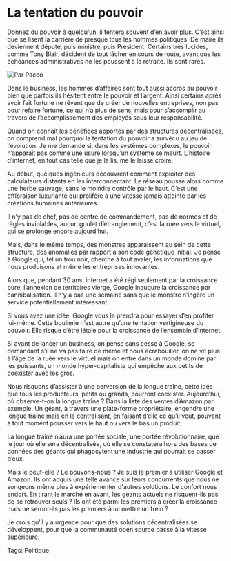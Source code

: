 # La tentation du pouvoir

Donnez du pouvoir à quelqu’un, il tentera souvent d’en avoir plus. C’est ainsi que se lisent la carrière de presque tous les hommes politiques. De maire ils deviennent député, puis ministre, puis Président. Certains très lucides, comme Tony Blair, décident de tout lâcher en cours de route, avant que les échéances administratives ne les poussent à la retraite. Ils sont rares.

![Par Pacco](http://blog.tcrouzet.comhttps://tcrouzet.com/images_tc/20070819pacco.jpg)

Dans le business, les hommes d’affaires sont tout aussi accros au pouvoir bien que parfois ils hésitent entre le pouvoir et l’argent. Ainsi certains après avoir fait fortune ne rêvent que de créer de nouvelles entreprises, non pas pour refaire fortune, ce qui n’a plus de sens, mais pour s’accomplir au travers de l’accomplissement des employés sous leur responsabilité.

Quand on connaît les bénéfices apportés par des structures décentralisées, on comprend mal pourquoi la tentation du pouvoir a survécu au jeu de l’évolution. Je me demande si, dans les systèmes complexes, le pouvoir n’apparaît pas comme une usure lorsqu’un système se meurt. L’histoire d’internet, en tout cas telle que je la lis, me le laisse croire.

Au début, quelques ingénieurs découvrent comment exploiter des calculateurs distants en les interconnectant. Le réseau pousse alors comme une herbe sauvage, sans le moindre contrôle par le haut. C’est une effloraison luxuriante qui prolifère à une vitesse jamais atteinte par les créations humaines antérieures.

Il n’y pas de chef, pas de centre de commandement, pas de normes et de règles inviolables, aucun goulet d’étranglement, c’est la ruée vers le virtuel, qui se prolonge encore aujourd’hui.

Mais, dans le même temps, des monstres apparaissent au sein de cette structure, des anomalies par rapport à son code génétique initial. Je pense à Google qui, tel un trou noir, cherche à tout avaler, les informations que nous produisons et même les entreprises innovantes.

Alors que, pendant 30 ans, internet a été régi seulement par la croissance pure, l’annexion de territoires vierge, Google inaugure la croissance par cannibalisation. Il n’y a pas une semaine sans que le monstre n’ingère un service potentiellement intéressant.

Si vous avez une idée, Google vous la prendra pour essayer d’en profiter lui-même. Cette boulimie n’est autre qu’une tentation vertigineuse du pouvoir. Elle risque d’être létale pour la croissance de l’ensemble d’internet.

Si avant de lancer un business, on pense sans cesse à Google, se demandant s’il ne va pas faire de même et nous écrabouiller, on ne vit plus à l’âge de la ruée vers le virtuel mais on entre dans un monde dominé par les puissants, un monde hyper-capitaliste qui empêche aux petits de coexister avec les gros.

Nous risquons d’assister à une perversion de la longue traîne, cette idée que tous les producteurs, petits ou grands, pourront coexister. Aujourd’hui, où observe-t-on la longue traîne ? Dans la liste des ventes d’Amazon par exemple. Un géant, à travers une plate-forme propriétaire, engendre une longue traîne mais en la centralisant, en faisant d’elle ce qu’il veut, pouvant à tout moment pousser vers le haut ou vers le bas un produit.

La longue traîne n’aura une portée sociale, une portée révolutionnaire, que le jour où elle sera décentralisée, où elle se constatera hors des bases de données des géants qui phagocytent une industrie qui pourrait se passer d’eux.

Mais le peut-elle ? Le pouvons-nous ? Je suis le premier à utiliser Google et Amazon. Ils ont acquis une telle avance sur leurs concurrents que nous ne songeons même plus à expériementer d'autres solutions. Le confort nous endort. En tirant le marché en avant, les géants actuels ne risquent-ils pas de se retrouver seuls ? Ils ont été parmi les premiers à créer la croissance mais ne seront-ils pas les premiers à lui mettre un frein ?

Je crois qu’il y a urgence pour que des solutions décentralisées se développent, pour que la communauté open source passe à la vitesse supérieure.

Tags: Politique